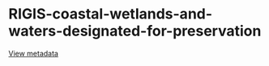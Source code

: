 # RIGIS-coastal-wetlands-and-waters-designated-for-preservation  
[View metadata](./cstlWetPres11/cstlWetPres11.txt)